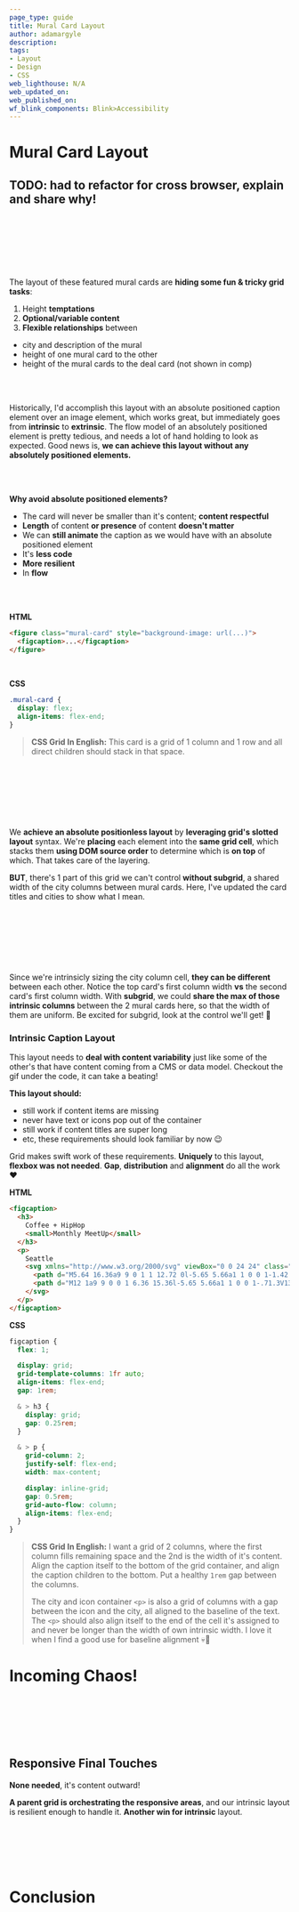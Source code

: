 ```yaml
---
page_type: guide
title: Mural Card Layout
author: adamargyle
description:
tags:
- Layout
- Design
- CSS
web_lighthouse: N/A
web_updated_on:
web_published_on:
wf_blink_components: Blink>Accessibility
---
```


# Mural Card Layout

## TODO: had to refactor for cross browser, explain and share why!

<figure style="text-align:center; margin: 4rem 0;">
  <img src="mural card.png" alt="">
</figure>


The layout of these featured mural cards are **hiding some fun & tricky grid tasks**:

1. Height **temptations**
1. **Optional/variable content**
1. **Flexible relationships** between
  - city and description of the mural
  - height of one mural card to the other
  - height of the mural cards to the deal card (not shown in comp)

<br><br>

Historically, I'd accomplish this layout with an absolute positioned caption element over an image element, which works great, but immediately goes from **intrinsic** to **extrinsic**. The flow model of an absolutely positioned element is pretty tedious, and needs a lot of hand holding to look as expected. Good news is, **we can achieve this layout without any absolutely positioned elements.**

<br><br>

**Why avoid absolute positioned elements?**
- The card will never be smaller than it's content; **content respectful**
- **Length** of content **or presence** of content **doesn't matter**
- We can **still animate** the caption as we would have with an absolute positioned element
- It's **less code**
- **More resilient**
- In **flow**

<br><br>

**HTML**
```html
<figure class="mural-card" style="background-image: url(...)">
  <figcaption>...</figcaption>
</figure>
```

<br>

**CSS**
```css
.mural-card {
  display: flex;
  align-items: flex-end;
}
```

> **CSS Grid In English:** This card is a grid of 1 column and 1 row and all direct children should stack in that space.

<figure style="text-align:center; margin: 4rem 0;">
  <img src="intrinsic-feature-card-stack.gif" alt="">
</figure>



We **achieve an absolute positionless layout** by **leveraging grid's slotted layout** syntax. We're **placing** each element into the **same grid cell**, which stacks them **using DOM source order** to determine which is **on top** of which. That takes care of the layering.

**BUT**, there's 1 part of this grid we can't control **without subgrid**, a shared width of the city columns between mural cards. Here, I've updated the card titles and cities to show what I mean.

<figure style="text-align:center; margin: 4rem 0;">
  <img src="intrinsic-feature-card-subgrid.gif" alt="">
</figure>



Since we're intrinsicly sizing the city column cell, **they can be different** between each other. Notice the top card's first column width **vs** the second card's first column width. With **subgrid**, we could **share the max of those intrinsic columns** between the 2 mural cards here, so that the width of them are uniform. Be excited for subgrid, look at the control we'll get! 🤩







### Intrinsic Caption Layout

This layout needs to **deal with content variability** just like some of the other's that have content coming from a CMS or data model. Checkout the gif under the code, it can take a beating!



**This layout should:**

- still work if content items are missing
- never have text or icons pop out of the container
- still work if content titles are super long
- etc, these requirements should look familiar by now 😉



Grid makes swift work of these requirements. **Uniquely** to this layout, **flexbox was not needed**. **Gap**, **distribution** and **alignment** do all the work ❤️



**HTML**

```html
<figcaption>
  <h3>
    Coffee + HipHop
    <small>Monthly MeetUp</small>
  </h3>
  <p>
    Seattle
    <svg xmlns="http://www.w3.org/2000/svg" viewBox="0 0 24 24" class="icon-location-pin">
      <path d="M5.64 16.36a9 9 0 1 1 12.72 0l-5.65 5.66a1 1 0 0 1-1.42 0l-5.65-5.66zM12 13a3 3 0 1 0 0-6 3 3 0 0 0 0 6z"/>
      <path d="M12 1a9 9 0 0 1 6.36 15.36l-5.65 5.66a1 1 0 0 1-.71.3V13a3 3 0 0 0 0-6V1z"/>
    </svg>
  </p>
</figcaption>
```



**CSS**

```css
figcaption {
  flex: 1;

  display: grid;
  grid-template-columns: 1fr auto;
  align-items: flex-end;
  gap: 1rem;

  & > h3 {
    display: grid;
    gap: 0.25rem;
  }

  & > p {
    grid-column: 2;
    justify-self: flex-end;
    width: max-content;

    display: inline-grid;
    gap: 0.5rem;
    grid-auto-flow: column;
    align-items: flex-end;
  }
}
```

> **CSS Grid In English:** I want a grid of 2 columns, where the first column fills remaining space and the 2nd is the width of it's content. Align the caption itself to the bottom of the grid container, and align the caption children to the bottom. Put a healthy `1rem` gap between the columns.
>
> The city and icon container `<p>` is also a grid of columns with a gap between the icon and the city, all aligned to the baseline of the text. The `<p>` should also align itself to the end of the cell it's assigned to and never be longer than the width of own intrinsic width. I love it when I find a good use for baseline alignment 💀🤘



# Incoming Chaos!

<figure style="text-align:center; margin: 4rem 0;">
  <img src="intrinsic-feature-card-chaos.gif" alt="">
</figure>



## Responsive Final Touches

**None needed**, it's content outward!

**A parent grid is orchestrating the responsive areas**, and our intrinsic layout is resilient enough to handle it. **Another win for intrinsic** layout.


<figure style="text-align:center; margin: 4rem 0;">
  <img src="intrinsic-feature-mural-responsive.gif" alt="">
</figure>




# Conclusion


